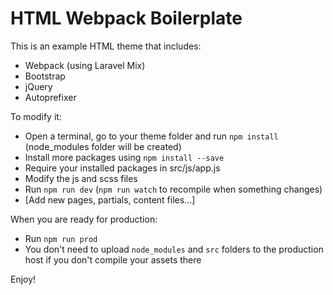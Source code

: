 HTML Webpack Boilerplate
==========

This is an example HTML theme that includes:

- Webpack (using Laravel Mix)
- Bootstrap
- jQuery
- Autoprefixer

To modify it:

- Open a terminal, go to your theme folder and run `npm install` (node_modules folder will be created)
- Install more packages using `npm install --save`
- Require your installed packages in src/js/app.js
- Modify the js and scss files
- Run `npm run dev` (`npm run watch` to recompile when something changes)
- [Add new pages, partials, content files...]

When you are ready for production:

- Run `npm run prod`
- You don't need to upload `node_modules` and `src` folders to the production host if you don't compile your assets there

Enjoy!